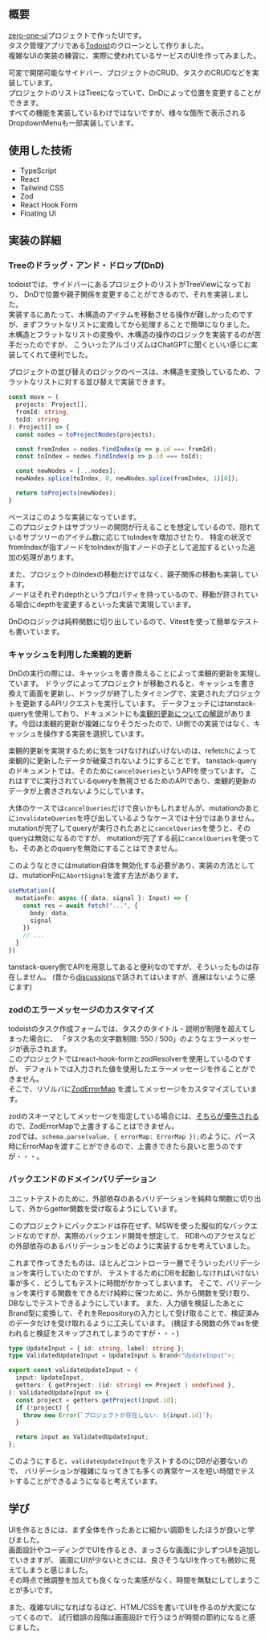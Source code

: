 ## 概要

[zero-one-ui](/projects/zero-one-ui)プロジェクトで作ったUIです。  
タスク管理アプリである[Todoist](https://app.todoist.com/app)のクローンとして作りました。  
複雑なUIの実装の練習に、実際に使われているサービスのUIを作ってみました。

可変で開閉可能なサイドバー、プロジェクトのCRUD、タスクのCRUDなどを実装しています。  
プロジェクトのリストはTreeになっていて、DnDによって位置を変更することができます。  
すべての機能を実装しているわけではないですが、様々な箇所で表示されるDropdownMenuも一部実装しています。

## 使用した技術

- TypeScript
- React
- Tailwind CSS
- Zod
- React Hook Form
- Floating UI

## 実装の詳細

### Treeのドラッグ・アンド・ドロップ(DnD)

todoistでは、サイドバーにあるプロジェクトのリストがTreeViewになっており、
DnDで位置や親子関係を変更することができるので、それを実装しました。  
実装するにあたって、木構造のアイテムを移動させる操作が難しかったのですが、まずフラットなリストに変換してから処理することで簡単になりました。  
木構造とフラットなリストの変換や、木構造の操作のロジックを実装するのが苦手だったのですが、
こういったアルゴリズムはChatGPTに聞くといい感じに実装してくれて便利でした。  

プロジェクトの並び替えのロジックのベースは、木構造を変換しているため、フラットなリストに対する並び替えで実装できます。

```ts
const move = (
  projects: Project[],
  fromId: string,
  toId: string
): Project[] => {
  const nodes = toProjectNodes(projects);

  const fromIndex = nodes.findIndex(p => p.id === fromId);
  const toIndex = nodes.findIndex(p => p.id === toId);

  const newNodes = [...nodes];
  newNodes.splice(toIndex, 0, newNodes.splice(fromIndex, 1)[0]);

  return toProjects(newNodes);
}
```

ベースはこのような実装になっています。  
このプロジェクトはサブツリーの開閉が行えることを想定しているので、隠れているサブツリーのアイテム数に応じてtoIndexを増加させたり、
特定の状況でfromIndexが指すノードをtoIndexが指すノードの子として追加するといった追加の処理があります。  

また、プロジェクトのIndexの移動だけではなく、親子関係の移動も実装しています。  
ノードはそれぞれdepthというプロパティを持っているので、移動が許されている場合にdepthを変更するといった実装で実現しています。  

DnDのロジックは純粋関数に切り出しているので、Vitestを使って簡単なテストも書いています。

### キャッシュを利用した楽観的更新

DnDの実行の際には、キャッシュを書き換えることによって楽観的更新を実現しています。
ドラッグによってプロジェクトが移動されると、キャッシュを書き換えて画面を更新し、ドラッグが終了したタイミングで、変更されたプロジェクトを更新するAPIリクエストを実行しています。
データフェッチにはtanstack-queryを使用しており、ドキュメントにも[楽観的更新についての解説](https://tanstack.com/query/latest/docs/framework/react/guides/optimistic-updates)があります。今回は楽観的更新が複雑になりそうだったので、UI側での実装ではなく、キャッシュを操作する実装を選択しています。

楽観的更新を実現するために気をつけなければいけないのは、refetchによって楽観的に更新したデータが破棄されないようにすることです。
tanstack-queryのドキュメントでは、そのために`cancelQueries`というAPIを使っています。
これはすでに実行されているqueryを無視させるためのAPIであり、楽観的更新のデータが上書きされないようにしています。

大体のケースでは`cancelQueries`だけで良いかもしれませんが、mutationのあとに`invalidateQueries`を呼び出しているようなケースでは十分ではありません。
mutationが完了してqueryが実行されたあとに`cancelQueries`を使うと、そのqueryは無効になるのですが、
mutationが完了する前に`cancelQueries`を使っても、そのあとのqueryを無効にすることはできません。

このようなときにはmutation自体を無効化する必要があり、実装の方法としては、mutationFnに`AbortSignal`を渡す方法があります。

```ts
useMutation({
  mutationFn: async ({ data, signal }: Input) => {
    const res = await fetch("...", {
      body: data,
      signal
    })
    // ...
  }
})
```

tanstack-query側でAPIを用意してあると便利なのですが、そういったものは存在しません。
(昔から[discussions](https://github.com/TanStack/query/discussions/1551)で話されてはいますが、進展はないように感じます)

### zodのエラーメッセージのカスタマイズ

todoistのタスク作成フォームでは、タスクのタイトル・説明が制限を超えてしまった場合に、
「タスク名の文字数制限: 550 / 500」のようなエラーメッセージが表示されます。  
このプロジェクトではreact-hook-formとzodResolverを使用しているのですが、
デフォルトでは入力された値を使用したエラーメッセージを作ることができません。  
そこで、リゾルバに[ZodErrorMap](https://zod.dev/ERROR_HANDLING?id=customizing-errors-with-zoderrormap)
を渡してメッセージをカスタマイズしています。  

zodのスキーマとしてメッセージを指定している場合には、[そちらが優先される](https://github.com/colinhacks/zod/issues/2492#issuecomment-1657267265)
ので、ZodErrorMapで上書きすることはできません。  
zodでは、`schema.parse(value, { errorMap: ErrorMap });`のように、パース時にErrorMapを渡すことができるので、上書きできたら良いと思うのですが・・・。

### バックエンドのドメインバリデーション

ユニットテストのために、外部依存のあるバリデーションを純粋な関数に切り出して、外からgetter関数を受け取るようにしています。  

このプロジェクトにバックエンドは存在せず、MSWを使った擬似的なバックエンドなのですが、実際のバックエンド開発を想定して、
RDBへのアクセスなどの外部依存のあるバリデーションをどのように実装するかを考えていました。  

これまで作ってきたものは、ほとんどコントローラー層でそういったバリデーションを実行していたのですが、
テストするためにDBを起動しなければいけない事が多く、どうしてもテストに時間がかかってしまいます。
そこで、バリデーションを実行する関数をできるだけ純粋に保つために、外から関数を受け取り、DBなしでテストできるようにしています。
また、入力値を検証したあとにBrand型に変換して、それをRepositoryの入力として受け取ることで、検証済みのデータだけを受け取れるように工夫しています。
(検証する関数の外でasを使われると検証をスキップされてしまうのですが・・・)

```ts
type UpdateInput = { id: string, label: string };
type ValidatedUpdateInput = UpdateInput & Brand<"UpdateInput">;

export const validateUpdateInput = (
  input: UpdateInput,
  getters: { getProject: (id: string) => Project | undefined },
): ValidatedUpdateInput => {
  const project = getters.getProject(input.id);
  if (!project) {
    throw new Error(`プロジェクトが存在しない: ${input.id}`);
  }

  return input as ValidatedUpdateInput;
};
```

このようにすると、`validateUpdateInput`をテストするのにDBが必要ないので、
バリデーションが複雑になってきても多くの異常ケースを短い時間でテストすることができるようになると考えています。

## 学び

UIを作るときには、まず全体を作ったあとに細かい調節をしたほうが良いと学びました。  
画面設計やコーディングでUIを作るとき、まっさらな画面に少しずつUIを追加していきますが、
画面にUIが少ないときには、良さそうなUIを作っても微妙に見えてしまうと感じました。  
その時点で微調整を加えても良くなった実感がなく、時間を無駄にしてしまうことが多いです。  

また、複雑なUIになればなるほど、HTML/CSSを書いてUIを作るのが大変になってくるので、
試行錯誤の段階は画面設計で行うほうが時間の節約になると感じました。
